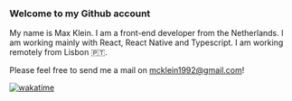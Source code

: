 ### Welcome to my Github account

My name is Max Klein. I am a front-end developer from the Netherlands. I am working mainly with React, React Native and Typescript. I am working remotely from Lisbon 🇵🇹.

Please feel free to send me a mail on mcklein1992@gmail.com!

[![wakatime](https://wakatime.com/badge/user/406ac065-c6a8-4e08-9b45-a20ad1bd5e8b.svg)](https://wakatime.com/@406ac065-c6a8-4e08-9b45-a20ad1bd5e8b)
